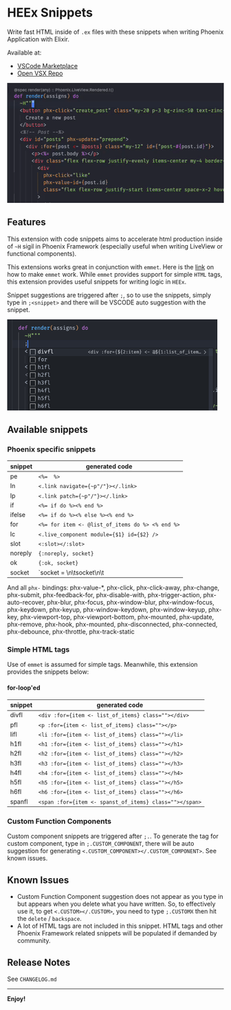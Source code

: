 # HEEx Snippets

Write fast HTML inside of `.ex` files with these snippets when writing Phoenix Application with Elixir.

Available at:

- [VSCode Marketplace](https://marketplace.visualstudio.com/items?itemName=aziz-abdullaev.heex-snippets)
- [Open VSX Repo](https://open-vsx.org/extension/aziz-abdullaev/heex-snippets)

![](https://github.com/azyzz228/heex-snippets/blob/main/assets/demo.gif)

## Features

This extension with code snippets aims to accelerate html production inside of `~H` sigil in Phoenix Framework (especially useful when writing LiveView or functional components).

This extensions works great in conjunction with `emmet`. Here is the [link](https://github.com/elixir-lsp/vscode-elixir-ls/issues/243#issuecomment-1422409957) on how to make `emmet` work. While `emmet` provides support for simple `HTML` tags, this extension provides useful snippets for writing logic in `HEEx`.

Snippet suggestions are triggered after `;`, so to use the snippets, simply type in `;<snippet>` and there will be VSCODE auto suggestion with the snippet.

![](https://github.com/azyzz228/heex-snippets/blob/main/assets/suggestions_after_trigger_character.png)

## Available snippets

### Phoenix specific snippets

| snippet | generated code |
|---|---|
|pe|`<%=  %>`|
|ln|`<.link navigate={~p"/"}></.link>`|
|lp|`<.link patch={~p"/"}></.link>`|
|if|`<%= if do %><% end %>`|
|ifelse|`<%= if do %><% else %><% end %>`|
|for|`<%= for item <- @list_of_items do %> <% end %>`|
|lc|`<.live_component module={$1} id={$2} />`|
|slot|`<:slot></:slot>`|
|noreply|`{:noreply, socket}`|
|ok|`{:ok, socket}`|
|socket|`socket = \n\tsocket\n\t|> $0`|

And all `phx-` bindings: phx-value-*, phx-click, phx-click-away, phx-change, phx-submit, phx-feedback-for, phx-disable-with, phx-trigger-action, phx-auto-recover, phx-blur, phx-focus, phx-window-blur, phx-window-focus, phx-keydown, phx-keyup, phx-window-keydown, phx-window-keyup, phx-key, phx-viewport-top, phx-viewport-bottom, phx-mounted, phx-update, phx-remove, phx-hook, phx-mounted, phx-disconnected, phx-connected, phx-debounce, phx-throttle, phx-track-static

### Simple HTML tags
Use of `emmet` is assumed for simple tags. Meanwhile, this extension provides the snippets below:

#### for-loop'ed

| snippet | generated code |
|---|---|
|divfl|`<div :for={item <- list_of_items} class=""></div>`|
|pfl|`<p :for={item <- list_of_items} class=""></p>`|
|lifl|`<li :for={item <- list_of_items} class=""></li>`|
|h1fl|`<h1 :for={item <- list_of_items} class=""></h1>`|
|h2fl|`<h2 :for={item <- list_of_items} class=""></h2>`|
|h3fl|`<h3 :for={item <- list_of_items} class=""></h3>`|
|h4fl|`<h4 :for={item <- list_of_items} class=""></h4>`|
|h5fl|`<h5 :for={item <- list_of_items} class=""></h5>`|
|h6fl|`<h6 :for={item <- list_of_items} class=""></h6>`|
|spanfl|`<span :for={item <- spanst_of_items} class=""></span>`|

### Custom Function Components
Custom component snippets are triggered after `;.`. To generate the tag for custom component, type in `;.CUSTOM_COMPONENT`, there will be auto suggestion for generating `<.CUSTOM_COMPONENT></.CUSTOM_COMPONENT>`. See known issues.

## Known Issues
- Custom Function Component suggestion does not appear as you type in but appears when you delete what you have written. So, to effectively use it, to get `<.CUSTOM></.CUSTOM>`, you need to type `;.CUSTOMX` then hit the `delete` / `backspace`. 
- A lot of HTML tags are not included in this snippet. HTML tags and other Phoenix Framework related snippets will be populated if demanded by community. 
## Release Notes

See `CHANGELOG.md`

---

**Enjoy!**
